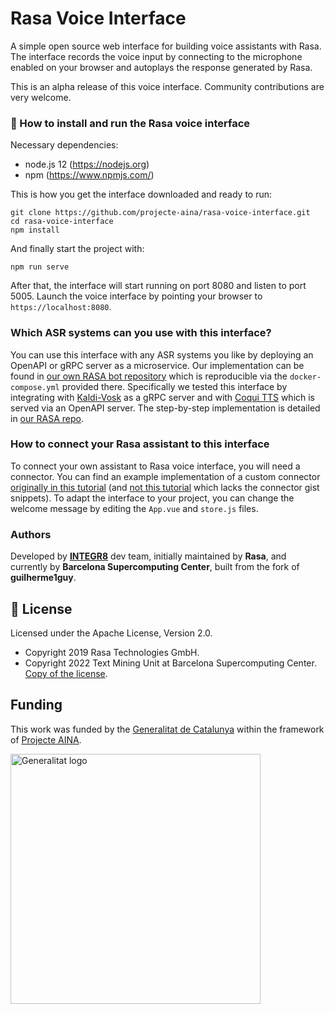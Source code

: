 # Rasa Voice Interface

A simple open source web interface for building voice assistants with
Rasa. The interface records the voice input by connecting to the microphone
enabled on your browser and autoplays the response generated by Rasa.

This is an alpha release of this voice interface. Community contributions
are very welcome.

### 🤖 How to install and run the Rasa voice interface

Necessary dependencies:
- node.js 12 (https://nodejs.org) 
- npm (https://www.npmjs.com/)


This is how you get the interface downloaded and ready to run:
```
git clone https://github.com/projecte-aina/rasa-voice-interface.git
cd rasa-voice-interface
npm install
```
And finally start the project with:
```
npm run serve
```

After that, the interface will start running on port 8080 and listen to port 
5005. Launch the voice interface by pointing your browser to 
`https://localhost:8080`.

### Which ASR systems can you use with this interface?
You can use this interface with any ASR systems you like by deploying an
OpenAPI or gRPC server as a microservice. Our implementation can be found
in [our own RASA bot repository](https://github.com/projecte-aina/minibot)
which is reproducible via the `docker-compose.yml` provided there. Specifically
we tested this interface by integrating with
[Kaldi-Vosk](https://github.com/alphacep/vosk-server) as a gRPC server and
with [Coqui TTS](https://github.com/projecte-aina/tts-api) which is served via
an OpenAPI server. The step-by-step implementation is detailed in 
[our RASA repo](https://github.com/projecte-aina/minibot).

### How to connect your Rasa assistant to this interface
To connect your own assistant to Rasa voice interface, you will need a
connector. You can find an example implementation of a custom connector
[originally in this tutorial](https://medium.com/rasa-blog/how-to-build-a-voice-assistant-with-open-source-rasa-and-mozilla-tools-c05c4ec698c6)
(and [not this tutorial](https://blog.rasa.com/how-to-build-a-voice-assistant-with-open-source-rasa-and-mozilla-tools/)
which lacks the connector gist snippets). To adapt the interface to your 
project, you can change the welcome message by editing the `App.vue` and
`store.js` files.


### Authors
Developed by [**INTEGR8**](https://www.integr8.com/) dev team, initially
maintained by **Rasa**, and currently by **Barcelona Supercomputing Center**,
built from the fork of **guilherme1guy**.


## :gift: License
Licensed under the Apache License, Version 2.0.

* Copyright 2019 Rasa Technologies GmbH.
* Copyright 2022 Text Mining Unit at Barcelona Supercomputing Center. [Copy of the license](LICENSE.txt).

## Funding
This work was funded by the [Generalitat de Catalunya](https://politiquesdigitals.gencat.cat/ca/inici/index.html#googtrans(ca|en))
within the framework of [Projecte AINA](https://politiquesdigitals.gencat.cat/ca/economia/catalonia-ai/aina).

<a target="_blank" title="Generalitat de Catalunya" href="https://politiquesdigitals.gencat.cat/ca/economia/catalonia-ai/aina/"><img alt="Generalitat logo" src="https://bot.aina.bsc.es/logos/gene.png" width="400"></a>
